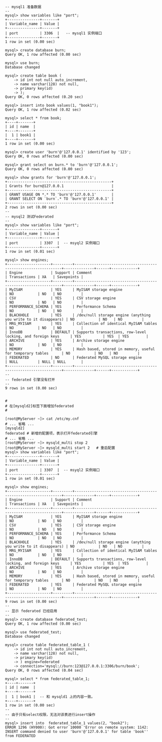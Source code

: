     
    
    -- mysql1 准备数据
    --
    mysql> show variables like "port"; 
    +---------------+-------+
    | Variable_name | Value |
    +---------------+-------+
    | port          | 3306  |   -- mysql1 实例端口
    +---------------+-------+
    1 row in set (0.00 sec)
    
    mysql> create database burn;
    Query OK, 1 row affected (0.00 sec)
    
    mysql> use burn;
    Database changed
    
    mysql> create table book (
        -> id int not null auto_increment,
        -> name varchar(128) not null,
        -> primary key(id)
        -> );
    Query OK, 0 rows affected (0.20 sec)
    
    mysql> insert into book values(1, "book1");
    Query OK, 1 row affected (0.02 sec)
    
    mysql> select * from book;
    +----+-------+
    | id | name  |
    +----+-------+
    |  1 | book1 |
    +----+-------+
    1 row in set (0.00 sec)
    
    mysql> create user 'burn'@'127.0.0.1' identified by '123';
    Query OK, 0 rows affected (0.00 sec)
    
    mysql> grant select on burn.* to 'burn'@'127.0.0.1';
    Query OK, 0 rows affected (0.00 sec)
    
    mysql> show grants for 'burn'@'127.0.0.1';
    +------------------------------------------------+
    | Grants for burn@127.0.0.1                      |
    +------------------------------------------------+
    | GRANT USAGE ON *.* TO 'burn'@'127.0.0.1'       |
    | GRANT SELECT ON `burn`.* TO 'burn'@'127.0.0.1' |
    +------------------------------------------------+
    2 rows in set (0.00 sec)
    --
    -- mysql2 测试Federated
    --
    mysql> show variables like "port";
    +---------------+-------+
    | Variable_name | Value |
    +---------------+-------+
    | port          | 3307  |  -- msyql2 实例端口
    +---------------+-------+
    1 row in set (0.01 sec)
    
    mysql> show engines;
    +--------------------+---------+----------------------------------------------------------------+--------------+------+------------+
    | Engine             | Support | Comment                                                        | Transactions | XA   | Savepoints |
    +--------------------+---------+----------------------------------------------------------------+--------------+------+------------+
    | MyISAM             | YES     | MyISAM storage engine                                          | NO           | NO   | NO         |
    | CSV                | YES     | CSV storage engine                                             | NO           | NO   | NO         |
    | PERFORMANCE_SCHEMA | YES     | Performance Schema                                             | NO           | NO   | NO         |
    | BLACKHOLE          | YES     | /dev/null storage engine (anything you write to it disappears) | NO           | NO   | NO         |
    | MRG_MYISAM         | YES     | Collection of identical MyISAM tables                          | NO           | NO   | NO         |
    | InnoDB             | DEFAULT | Supports transactions, row-level locking, and foreign keys     | YES          | YES  | YES        |
    | ARCHIVE            | YES     | Archive storage engine                                         | NO           | NO   | NO         |
    | MEMORY             | YES     | Hash based, stored in memory, useful for temporary tables      | NO           | NO   | NO         |
    | FEDERATED          | NO      | Federated MySQL storage engine                                 | NULL         | NULL | NULL       |
    +--------------------+---------+----------------------------------------------------------------+--------------+------+------------+
    --
    -- federated 引擎没有打开
    --
    9 rows in set (0.00 sec)
    
    
    #
    # 在[mysqld2]标签下面增加federated
    #
    
    [root@MyServer ~]> cat /etc/my.cnf
    # ... 省略 ...
    [mysqld2]
    federated # 新增的配置项，表示打开federated引擎
    # ... 省略 ...
    [root@MyServer ~]> mysqld_multi stop 2
    [root@MyServer ~]> mysqld_multi start 2   # 重启配置
    mysql> show variables like "port";
    +---------------+-------+
    | Variable_name | Value |
    +---------------+-------+
    | port          | 3307  |  -- msyql2 实例端口
    +---------------+-------+
    1 row in set (0.01 sec)
    
    mysql> show engines;
    +--------------------+---------+----------------------------------------------------------------+--------------+------+------------+
    | Engine             | Support | Comment                                                        | Transactions | XA   | Savepoints |
    +--------------------+---------+----------------------------------------------------------------+--------------+------+------------+
    | MyISAM             | YES     | MyISAM storage engine                                          | NO           | NO   | NO         |
    | CSV                | YES     | CSV storage engine                                             | NO           | NO   | NO         |
    | PERFORMANCE_SCHEMA | YES     | Performance Schema                                             | NO           | NO   | NO         |
    | BLACKHOLE          | YES     | /dev/null storage engine (anything you write to it disappears) | NO           | NO   | NO         |
    | MRG_MYISAM         | YES     | Collection of identical MyISAM tables                          | NO           | NO   | NO         |
    | InnoDB             | DEFAULT | Supports transactions, row-level locking, and foreign keys     | YES          | YES  | YES        |
    | ARCHIVE            | YES     | Archive storage engine                                         | NO           | NO   | NO         |
    | MEMORY             | YES     | Hash based, stored in memory, useful for temporary tables      | NO           | NO   | NO         |
    | FEDERATED          | YES     | Federated MySQL storage engine                                 | NO           | NO   | NO         |
    +--------------------+---------+----------------------------------------------------------------+--------------+------+------------+
    9 rows in set (0.00 sec)
    --
    -- 显示 federated 已经启用
    --
    mysql> create database federated_test;
    Query OK, 1 row affected (0.00 sec)
    
    mysql> use federated_test;
    Database changed
    
    mysql> create table federated_table_1 (
        -> id int not null auto_increment,
        -> name varchar(128) not null,
        -> primary key(id)
        -> ) engine=federated
        -> connection='mysql://burn:123@127.0.0.1:3306/burn/book';
    Query OK, 0 rows affected (0.04 sec)
    
    mysql> select * from federated_table_1;
    +----+-------+
    | id | name  |
    +----+-------+
    |  1 | book1 |  -- 和 mysqld1 上的内容一致。
    +----+-------+
    1 row in set (0.00 sec)
    --
    -- 由于只有select权限，无法对该表进行insert操作
    --
    mysql> insert into  federated_table_1 values(2, "book2");
    ERROR 1296 (HY000): Got error 10000 'Error on remote system: 1142: INSERT command denied to user 'burn'@'127.0.0.1' for table 'book'' from FEDERATED
    
